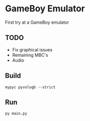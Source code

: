 # GameBoy Emulator

First try at a GameBoy emulator

## TODO
* Fix graphical issues
* Remaining MBC's
* Audio

## Build

`mypyc pyvologb --strict`

## Run

`py main.py`
